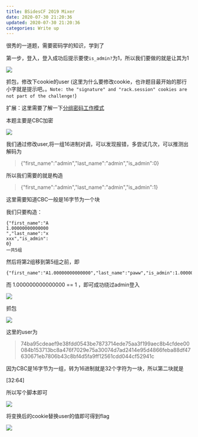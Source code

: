 ```yaml
---
title: BSidesCF 2019 Mixer
date: 2020-07-30 21:20:36
updated: 2020-07-30 21:20:36
categories: Write up
---
```


很秀的一道题，需要密码学的知识，学到了<!--more-->

第一步，登入，登入成功后提示要使`is_admin?`为1，所以我们要做的就是让其为1

![](https://img.npfs06.top/20210405212337.png?imageView2/0/q/75|watermark/2/text/bnBmczA2LnRvcA==/font/5b6u6L2v6ZuF6buR/fontsize/340/fill/IzAwMDAwMA==/dissolve/62/gravity/SouthEast/dx/10/dy/10)

抓包，修改下cookie的user (这里为什么要修改cookie，也许题目最开始的那行小字就是提示吧。。`Note: the "signature" and "rack.session" cookies are not part of the challenge!`)

扩展：这里需要了解一下<a href='https://zh.wikipedia.org/wiki/%E5%88%86%E7%BB%84%E5%AF%86%E7%A0%81%E5%B7%A5%E4%BD%9C%E6%A8%A1%E5%BC%8F' target='_blanket'>分组密码工作模式</a>

本题主要是CBC加密

![](http://img.npfs06.top/20210405212346.png?imageView2/0/q/75|watermark/2/text/bnBmczA2LnRvcA==/font/5b6u6L2v6ZuF6buR/fontsize/340/fill/IzAwMDAwMA==/dissolve/62/gravity/SouthEast/dx/10/dy/10)

我们通过修改user,将一组16进制对调，可以发现报错，多尝试几次，可以推测出解码为

> {"first_name":"admin","last_name":"admin","is_admin":0}

所以我们需要的就是构造

> {"first_name":"admin","last_name":"admin","is_admin":1}

这里需要知道CBC一般是16字节为一个块

我们只要构造：

```
{"first_name":"A
1.00000000000000
","last_name":"x
xxx","is_admin":
0}
一共5组
```

然后将第2组移到第5组之前，即

```
{"first_name":"A1.00000000000000","last_name":"paww","is_admin":1.000000000000000}
```

而 1.000000000000000 == 1 ，即可成功绕过admin登入

![](http://img.npfs06.top/20210405212354.png?imageView2/0/q/75|watermark/2/text/bnBmczA2LnRvcA==/font/5b6u6L2v6ZuF6buR/fontsize/340/fill/IzAwMDAwMA==/dissolve/62/gravity/SouthEast/dx/10/dy/10)

抓包

![](https://img2020.cnblogs.com/blog/1999159/202007/1999159-20200730112645201-2057796280.png)

这里的user为

> 74ba95cdeaef9e38fdd0543be7873714ede75aa3f199aec8b4cfdee00084b153713bc8a476f7029e75a30074d7ad2414e95d4866feba88df47630671eb7806b43c8bf4d5fa9ff12561cdd044cf52941c

因为CBC是16字节为一组，转为16进制就是32个字符为一块，所以第二块就是

[32:64]

所以写个脚本即可

![](https://img.npfs06.top/20210405212402.png?imageView2/0/q/75|watermark/2/text/bnBmczA2LnRvcA==/font/5b6u6L2v6ZuF6buR/fontsize/340/fill/IzAwMDAwMA==/dissolve/62/gravity/SouthEast/dx/10/dy/10)

将变换后的cookie替换user的值即可得到flag

![](https://img.npfs06.top/20210405212416.png?imageView2/0/q/75|watermark/2/text/bnBmczA2LnRvcA==/font/5b6u6L2v6ZuF6buR/fontsize/340/fill/IzAwMDAwMA==/dissolve/62/gravity/SouthEast/dx/10/dy/10)






